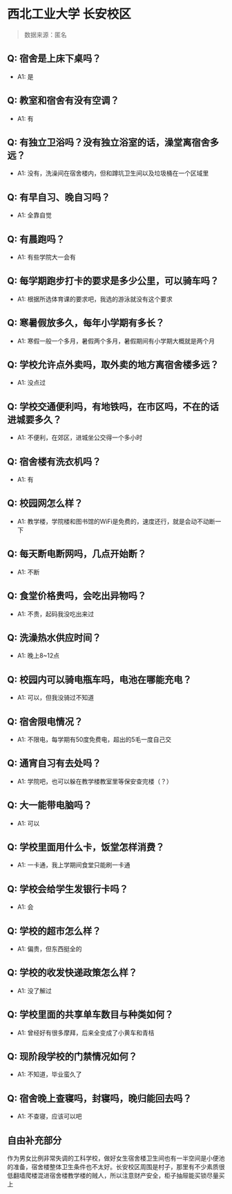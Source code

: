 # 西北工业大学 长安校区

> 数据来源：匿名

## Q: 宿舍是上床下桌吗？

- A1: 是

## Q: 教室和宿舍有没有空调？

- A1: 有

## Q: 有独立卫浴吗？没有独立浴室的话，澡堂离宿舍多远？

- A1: 没有，洗澡间在宿舍楼内，但和蹲坑卫生间以及垃圾桶在一个区域里

## Q: 有早自习、晚自习吗？

- A1: 全靠自觉

## Q: 有晨跑吗？

- A1: 有些学院大一会有

## Q: 每学期跑步打卡的要求是多少公里，可以骑车吗？

- A1: 根据所选体育课的要求吧，我选的游泳就没有这个要求

## Q: 寒暑假放多久，每年小学期有多长？

- A1: 寒假一般一个多月，暑假两个多月，暑假期间有小学期大概就是两个月

## Q: 学校允许点外卖吗，取外卖的地方离宿舍楼多远？

- A1: 没点过

## Q: 学校交通便利吗，有地铁吗，在市区吗，不在的话进城要多久？

- A1: 不便利，在郊区，进城坐公交得一个多小时

## Q: 宿舍楼有洗衣机吗？

- A1: 有

## Q: 校园网怎么样？

- A1: 教学楼，学院楼和图书馆的WiFi是免费的，速度还行，就是会动不动断一下

## Q: 每天断电断网吗，几点开始断？

- A1: 不断

## Q: 食堂价格贵吗，会吃出异物吗？

- A1: 不贵，起码我没吃出来过

## Q: 洗澡热水供应时间？

- A1: 晚上8\~12点

## Q: 校园内可以骑电瓶车吗，电池在哪能充电？

- A1: 可以，但我没骑过不知道

## Q: 宿舍限电情况？

- A1: 不限电，每学期有50度免费电，超出的5毛一度自己交

## Q: 通宵自习有去处吗？

- A1: 学院吧，也可以躲在教学楼教室里等保安查完楼（？）

## Q: 大一能带电脑吗？

- A1: 可以

## Q: 学校里面用什么卡，饭堂怎样消费？

- A1: 一卡通，我上学期间食堂只能刷一卡通

## Q: 学校会给学生发银行卡吗？

- A1: 会

## Q: 学校的超市怎么样？

- A1: 偏贵，但东西挺全的

## Q: 学校的收发快递政策怎么样？

- A1: 没了解过

## Q: 学校里面的共享单车数目与种类如何？

- A1: 曾经好有很多摩拜，后来全变成了小黄车和青桔

## Q: 现阶段学校的门禁情况如何？

- A1: 不知道，毕业蛮久了

## Q: 宿舍晚上查寝吗，封寝吗，晚归能回去吗？

- A1: 不查寝，应该可以吧

## 自由补充部分

作为男女比例非常失调的工科学校，做好女生宿舍楼卫生间也有一半空间是小便池的准备，宿舍楼整体卫生条件也不太好。长安校区周围是村子，那里有不少素质很低翻墙爬楼混进宿舍楼教学楼的贼人，所以注意财产安全，柜子抽屉能买锁尽量买上